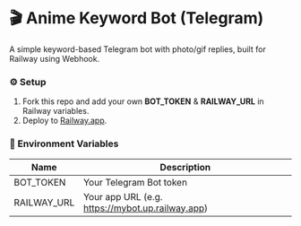 # 🎬 Anime Keyword Bot (Telegram)
A simple keyword-based Telegram bot with photo/gif replies, built for Railway using Webhook.

### ⚙️ Setup
1. Fork this repo and add your own **BOT_TOKEN** & **RAILWAY_URL** in Railway variables.
2. Deploy to [Railway.app](https://railway.app).

### 🔧 Environment Variables
| Name | Description |
|------|--------------|
| BOT_TOKEN | Your Telegram Bot token |
| RAILWAY_URL | Your app URL (e.g. https://mybot.up.railway.app) |
